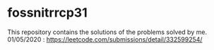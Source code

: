 # fossnitrrcp31
This repository contains the solutions of the problems solved by me.
01/05/2020 : https://leetcode.com/submissions/detail/332599254/
